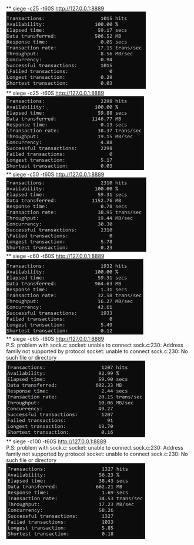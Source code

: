 ** siege -c25 -t60S http://127.0.0.1:8889  
![C10](screens/c10.jpg)  
** siege -c25 -t60S http://127.0.0.1:8889  
![C10](screens/c25.jpg)  
** siege -c50 -t60S http://127.0.0.1:8889  
![C10](screens/c50.jpg)  
** siege -c60 -t60S http://127.0.0.1:8889  
![C10](screens/c60.jpg)  
** siege -c65 -t60S http://127.0.0.1:8889  
P.S: problem with sock.c:
socket: unable to connect sock.c:230: Address family not supported by protocol
socket: unable to connect sock.c:230: No such file or directory
![C10](screens/c65.jpg)  
** siege -c100 -t60S http://127.0.0.1:8889  
P.S: problem with sock.c:
socket: unable to connect sock.c:230: Address family not supported by protocol
socket: unable to connect sock.c:230: No such file or directory
![C10](screens/c100.jpg)  
